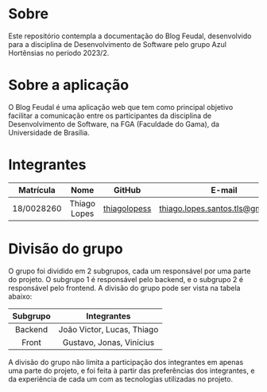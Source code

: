# Sobre
Este repositório contempla a documentação do Blog Feudal, desenvolvido para a disciplina de Desenvolvimento de Software pelo grupo Azul Hortênsias no período 2023/2.

# Sobre a aplicação
O Blog Feudal é uma aplicação web que tem como principal objetivo facilitar a comunicação entre os participantes da disciplina de Desenvolvimento de Software, na FGA (Faculdade do Gama), da Universidade de Brasília.

# Integrantes
Matrícula | Nome | GitHub | E-mail|
|:--:|:--:|:--:|:--:|
| 18/0028260 | Thiago Lopes | [thiagolopess](https://github.com/thiagolopess) | thiago.lopes.santos.tls@gmail.com

# Divisão do grupo
O grupo foi dividido em 2 subgrupos, cada um responsável por uma parte do projeto. O subgrupo 1 é responsável pelo backend, e o subgrupo 2 é responsável pelo frontend. A divisão do grupo pode ser vista na tabela abaixo:

| Subgrupo | Integrantes |
|:--:|:--:|
| Backend | João Victor, Lucas, Thiago |
| Front | Gustavo, Jonas, Vinícius |

A divisão do grupo não limita a participação dos integrantes em apenas uma parte do projeto, e foi feita à partir das preferências dos integrantes, e da experiência de cada um com as tecnologias utilizadas no projeto.
